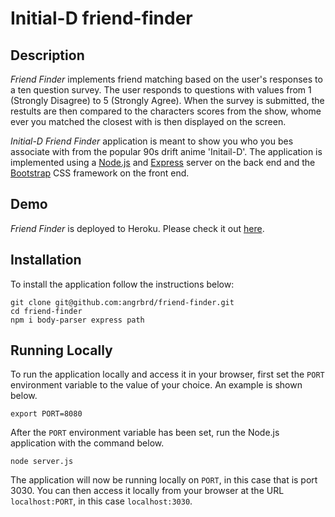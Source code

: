# Initial-D friend-finder

## Description

*Friend Finder* implements friend matching based on the user's responses to a ten question survey. The user responds to questions with values from 1 (Strongly Disagree) to 5 (Strongly Agree). When the survey is submitted, the restults are then compared to the characters scores from the show, whome ever you matched the closest with is then displayed on the screen.

*Initial-D Friend Finder* application is meant to show you who you bes associate with from the popular 90s drift anime 'Initail-D'. The application is implemented using a [Node.js](https://nodejs.org/en/) and [Express](https://expressjs.com/) server on the back end and the [Bootstrap](https://getbootstrap.com/) CSS framework on the front end.

## Demo
	
*Friend Finder* is deployed to Heroku. Please check it out [here](https://lit-refuge-70336.herokuapp.com/).

## Installation

To install the application follow the instructions below:

	git clone git@github.com:angrbrd/friend-finder.git
	cd friend-finder
	npm i body-parser express path
	
## Running Locally

To run the application locally and access it in your browser, first set the `PORT` environment variable to the value of your choice. An example is shown below.

	export PORT=8080
	
After the `PORT` environment variable has been set, run the Node.js application with the command below.

	node server.js
	
The application will now be running locally on `PORT`, in this case that is port 3030. You can then access it locally from your browser at the URL `localhost:PORT`, in this case `localhost:3030`.

